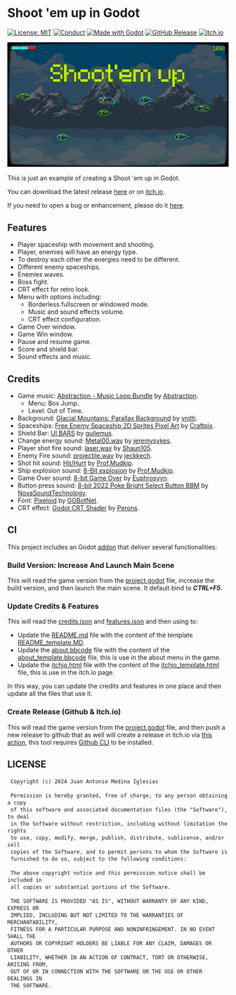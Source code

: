 # Shoot 'em up in Godot
[![License: MIT](https://img.shields.io/badge/License-MIT-478CBF.svg?style=for-the-badge)](https://opensource.org/licenses/MIT)
[![Conduct](https://img.shields.io/badge/Conduct-Covenat%202.0-478CBF.svg?style=for-the-badge)](https://www.contributor-covenant.org/version/2/0/code_of_conduct/)
[![Made with Godot](https://img.shields.io/badge/GODOT-4.3-478CBF?style=for-the-badge&logo=godot%20engine&logoColor=white)](https://godotengine.org)
[![GitHub Release](https://img.shields.io/github/v/release/juan-medina/godot-shootem-up.svg?style=for-the-badge&color=478CBF&label=Last%20game%20release)](https://github.com/juan-medina/godot-shootem-up/releases/latest)
[![Itch.io](https://img.shields.io/badge/itch.io-478CBF.svg?style=for-the-badge&logo=itch.io&logoColor=white)](https://juanmedina.itch.io/godot-shoot-em-up)

<p align="center">
	<img src="media/game_small.jpg" alt="Game Screenshot">
</p>

This is just an example of creating a Shoot 'em up in Godot.

You can download the latest release [here](https://github.com/juan-medina/godot-shootem-up/releases/latest) or on [itch.io](https://juanmedina.itch.io/godot-shoot-em-up).

If you need to open a bug or enhancement, please do it [here](https://github.com/juan-medina/godot-shootem-up/issues/new/choose).

## Features

- Player spaceship with movement and shooting.
- Player, enemies will have an energy type.
- To destroy each other the energies need to be different.
- Different enemy spaceships.
- Enemies waves.
- Boss fight.
- CRT effect for retro look.
- Menu with options including:
    - Borderless fullscreen or windowed mode.
    - Music and sound effects volume.
    - CRT effect configuration.
- Game Over window.
- Game Win window.
- Pause and resume game.
- Score and shield bar.
- Sound effects and music.


## Credits

- Game music: [Abstraction - Music Loop Bundle](https://tallbeard.itch.io/music-loop-bundle) by [Abstraction](https://abstractionmusic.com).
    - Menu: Box Jump.
    - Level: Out of Time.
- Background: [Glacial Mountains: Parallax Background](https://vnitti.itch.io/glacial-mountains-parallax-background) by [vnitti](https://vnitti.itch.io/).
- Spaceships: [Free Enemy Spaceship 2D Sprites Pixel Art](https://free-game-assets.itch.io/free-enemy-spaceship-2d-sprites-pixel-art) by [Craftpix](https://craftpix.net/).
- Shield Bar: [UI BARS](https://guilemus.itch.io/ui-bars) by [guilemus](https://guilemus.itch.io/).
- Change energy sound: [Metal00.wav](https://freesound.org/people/jeremysykes/sounds/341254/) by [jeremysykes](https://freesound.org/people/jeremysykes/).
- Player shot fire sound: [laser.wav](https://freesound.org/people/Shaun105/sounds/268168) by [Shaun105](https://freesound.org/people/Shaun105/).
- Enemy Fire sound: [projectile.wav](https://freesound.org/people/jeckkech/sounds/391660/) by [jeckkech](https://freesound.org/people/jeckkech/).
- Shot hit sound: [Hit/Hurt](https://freesound.org/people/Prof.Mudkip/sounds/398957/) by [Prof.Mudkip](https://freesound.org/people/Prof.Mudkip/).
- Ship explosion sound: [8-Bit explosion](https://freesound.org/people/Prof.Mudkip/sounds/386862/) by [Prof.Mudkip](https://freesound.org/people/Prof.Mudkip/).
- Game Over sound: [8-bit Game Over](https://freesound.org/people/Euphrosyyn/sounds/442127/) by [Euphrosyyn](https://freesound.org/people/Euphrosyyn/).
- Button press sound: [8-bit 2022 Poke Bright Select Button BBM](https://freesound.org/people/NovaSoundTechnology/sounds/653049/) by [NovaSoundTechnology](https://freesound.org/people/NovaSoundTechnology/).
- Font: [Pixeloid](https://www.fontspace.com/pixeloid-font-f69232) by [GGBotNet](https://www.fontspace.com/ggbotnet).
- CRT effect: [Godot CRT Shader](https://perons.itch.io/godot-crt-shader) by [Perons](https://perons.itch.io/).


## CI
This project includes an Godot [addon](addons/ci_tools/) that deliver several functionalities:

### Build Version: Increase And Launch Main Scene

This will read the game version from the [project.godot](project.godot) file, increase the build version, and then launch the main scene. It default bind to ***CTRL+F5***.

### Update Credits & Features

This will read the [credits.json](resources/credits/credits.json) and [features.json](resources/credits/features.json) and then using to:

 - Update the [README.md](README.md) file with the content of the template [README_template.MD](resources/credits/README_template.MD).
 - Update the [about.bbcode](resources/credits/about.bbcode) file with the content of the [about_template.bbcode](resources/credits/about_template.bbcode) file, this is use in the about menu in the game.
- Update the [itchio.html](resources/credits/itchio.html) file with the content of the [itchio_template.html](resources/credits/itchio_template.html) file, this is use in the itch.io page.

In this way, you can update the credits and features in one place and then update all the files that use it.

### Create Release (Github & itch.io)

This will read the game version from the [project.godot](project.godot) file, and then push a new release to github that as well will create a release in itch.io via [this action](.github/workflows/release.yaml), this tool requires [Github CLI](https://cli.github.com/) to be installed.

## LICENSE
```
 Copyright (c) 2024 Juan Antonio Medina Iglesias

 Permission is hereby granted, free of charge, to any person obtaining a copy
 of this software and associated documentation files (the "Software"), to deal
 in the Software without restriction, including without limitation the rights
 to use, copy, modify, merge, publish, distribute, sublicense, and/or sell
 copies of the Software, and to permit persons to whom the Software is
 furnished to do so, subject to the following conditions:

 The above copyright notice and this permission notice shall be included in
 all copies or substantial portions of the Software.

 THE SOFTWARE IS PROVIDED "AS IS", WITHOUT WARRANTY OF ANY KIND, EXPRESS OR
 IMPLIED, INCLUDING BUT NOT LIMITED TO THE WARRANTIES OF MERCHANTABILITY,
 FITNESS FOR A PARTICULAR PURPOSE AND NONINFRINGEMENT. IN NO EVENT SHALL THE
 AUTHORS OR COPYRIGHT HOLDERS BE LIABLE FOR ANY CLAIM, DAMAGES OR OTHER
 LIABILITY, WHETHER IN AN ACTION OF CONTRACT, TORT OR OTHERWISE, ARISING FROM,
 OUT OF OR IN CONNECTION WITH THE SOFTWARE OR THE USE OR OTHER DEALINGS IN
 THE SOFTWARE.
```
